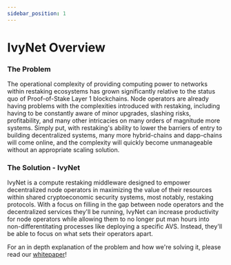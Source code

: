 ```yaml
---
sidebar_position: 1
---
```


# IvyNet Overview

### The Problem
The operational complexity of providing computing power to networks within restaking ecosystems has grown significantly relative to the status quo of Proof-of-Stake Layer 1 blockchains. Node operators are already having problems with the complexities introduced with restaking, including having to be constantly aware of minor upgrades, slashing risks, profitability, and many other intricacies on many orders of magnitude more systems. Simply put, with restaking's ability to lower the barriers of entry to building decentralized systems, many more hybrid-chains and dapp-chains will come online, and the complexity will quickly become unmanageable without an appropriate scaling solution.


### The Solution - IvyNet
IvyNet is a compute restaking middleware designed to empower decentralized node operators in maximizing the value of their resources within shared cryptoeconomic security systems, most notably, restaking protocols. With a focus on filling in the gap between node operators and the decentralized services they'll be running, IvyNet can increase productivity for node operators while allowing them to no longer put man hours into non-differentitating processes like deploying a specific AVS. Instead, they'll be able to focus on what sets their operators apart.

For an in depth explanation of the problem and how we're solving it, please read our [whitepaper](https://docsend.com/view/y8rinpf4i5uujntu)!